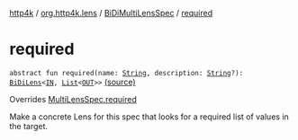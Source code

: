 [http4k](../../index.md) / [org.http4k.lens](../index.md) / [BiDiMultiLensSpec](index.md) / [required](./required.md)

# required

`abstract fun required(name: `[`String`](https://kotlinlang.org/api/latest/jvm/stdlib/kotlin/-string/index.html)`, description: `[`String`](https://kotlinlang.org/api/latest/jvm/stdlib/kotlin/-string/index.html)`?): `[`BiDiLens`](../-bi-di-lens/index.md)`<`[`IN`](index.md#IN)`, `[`List`](https://kotlinlang.org/api/latest/jvm/stdlib/kotlin.collections/-list/index.html)`<`[`OUT`](index.md#OUT)`>>` [(source)](https://github.com/http4k/http4k/blob/master/http4k-core/src/main/kotlin/org/http4k/lens/lensSpec.kt#L133)

Overrides [MultiLensSpec.required](../-multi-lens-spec/required.md)

Make a concrete Lens for this spec that looks for a required list of values in the target.

